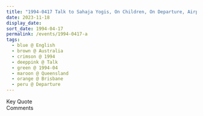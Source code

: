```yaml
---
title: "1994-0417 Talk to Sahaja Yogis, On Children, On Departure, Airport, Brisbane, Queensland, Australia"
date: 2023-11-18
display_date: 
sort_date: 1994-04-17
permalink: /events/1994-0417-a
tags:
  - blue @ English
  - brown @ Australia
  - crimson @ 1994
  - deeppink @ Talk
  - green @ 1994-04
  - maroon @ Queensland
  - orange @ Brisbane
  - peru @ Departure
---
```


<wave-list>
  <list-title color="green" width="75">Key Quote</list-title>
  <list-item color="BlanchedAlmond"  width="200"></list-item>
  <list-item color="Lavender"></list-item>
  <list-item color="BlanchedAlmond"></list-item>
</wave-list>

<br>

<wave-list>
  <list-title color="green" width="75">Comments</list-title>
  <list-item color="BlanchedAlmond"  width="200"></list-item>
  <list-item color="Lavender"></list-item>
  <list-item color="BlanchedAlmond"></list-item>
</wave-list>